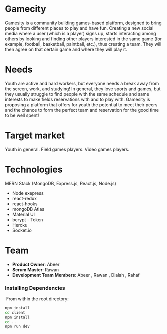 # Gamecity

Gamesity is a community building games-based platform, designed to bring people from different places to play and have fun.
Creating a new social media where a user (which is a player) signs up, starts interacting among others by looking and finding other players interested in the same game (for example, football, basketball, paintball, etc.), thus creating a team. They will then agree on that certain game and where they will play it.

# Needs

Youth are active and hard workers, but everyone needs a break away from the screen, work, and studying!
In general, they love sports and games, but they usually struggle to find people with the same schedule and same interests to make fields reservations with and to play with.
Gamesity is proposing a platform that offers for youth the potential to meet their peers and the chance to form the perfect team and reservation for the good time to be well spent!

# Target market

Youth in general.
Field games players.
Video games players.

# Technologies

MERN Stack (MongoDB, Express.js, React.js, Node.js)
- Node exepress
- react-redux
- react-hooks
- mongoDB Atlas
- Material UI 
- bcrypt - Token 
- Heroku
- Socket.io

# Team

- **Product Owner**: Abeer
- **Scrum Master**: Rawan
- **Development Team Members**: Abeer , Rawan , Dialah , Rahaf

### Installing Dependencies
​
From within the root directory:
​
```sh
npm install
cd client
npm install
cd ..
npm run dev
```